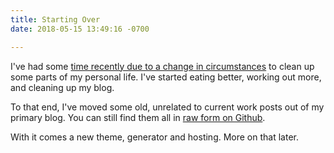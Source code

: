 ```yaml
---
title: Starting Over
date: 2018-05-15 13:49:16 -0700

---
```

I've had some [time recently due to a change in circumstances](https://blog.cowger.us/post/goodbye-always-makes-my-throat-hurt/) to clean up some parts of my personal life.  I've started eating better, working out more, and cleaning up my blog.

To that end, I've moved some old, unrelated to current work  posts out of my primary blog.  You can still find them all in [raw form on Github](https://github.com/mcowger/old_blog/tree/master/_posts).

With it comes a new theme, generator and hosting.  More on that later.